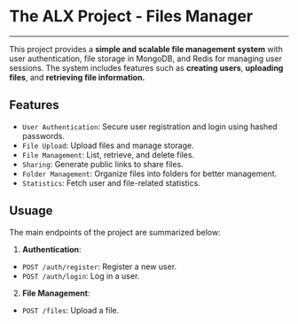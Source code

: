 # The ALX Project - Files Manager
--------------
This project provides a __simple and scalable file management system__ 
with user authentication, file storage in MongoDB, and Redis for managing user sessions. 
The system includes features such as __creating users__, __uploading files__, and 
__retrieving file information.__

## Features
- `User Authentication`: Secure user registration and login using hashed passwords.
- `File Upload`: Upload files and manage storage.
- `File Management`: List, retrieve, and delete files.
- `Sharing`: Generate public links to share files.
- `Folder Management`: Organize files into folders for better management.
- `Statistics`: Fetch user and file-related statistics.

##  Usuage
The main endpoints of the project are summarized below:

1)  __Authentication__:
- `POST /auth/register`: Register a new user.
- `POST /auth/login`: Log in a user.

2) __File Management__:
- `POST /files`: Upload a file.
